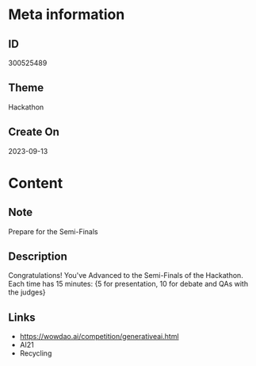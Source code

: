# Meta information
## ID
300525489
## Theme
Hackathon
## Create On
2023-09-13

# Content
## Note
Prepare for the Semi-Finals
## Description
Congratulations! You've Advanced to the Semi-Finals of the Hackathon.
Each time has 15 minutes: {5 for presentation, 10 for debate and QAs with the judges}
## Links
- https://wowdao.ai/competition/generativeai.html
- AI21
- Recycling

